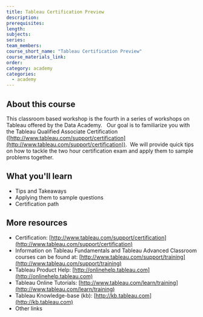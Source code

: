 ```yaml
---
title: Tableau Certification Preview
description:
prerequisites:
length:
subjects:
series:
team_members:
course_short_name: "Tableau Certification Preview"
course_materials_link:
order:
category: academy
categories:
  - academy
---
```



## About this course

This classroom based workshop is the fourth in a series of workshops on Tableau offered by the Data Academy.   Our goal is to familiarize you with the Tableau Qualified Associate Certification ([http://www.tableau.com/support/certification](http://www.tableau.com/support/certification)).  We will provide quick tips on how to tackle the two hour certification exam and apply them to sample problems together.

## What you'll learn

* Tips and Takeaways
* Applying them to sample questions
* Certification path

## More resources

* Certification: [http://www.tableau.com/support/certification](http://www.tableau.com/support/certification)
* Information on Tableau Fundamentals and Tableau Advanced Classroom courses can be found at: [http://www.tableau.com/support/training](http://www.tableau.com/support/training)
* Tableau Product Help: [http://onlinehelp.tableau.com](http://onlinehelp.tableau.com)
* Tableau Online Tutorials: [http://www.tableau.com/learn/training](http://www.tableau.com/learn/training)
* Tableau Knowledge-base (kb): [http://kb.tableau.com](http://kb.tableau.com)
* Other links